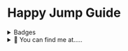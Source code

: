 # Happy Jump Guide 

<details>
  <summary>Badges</summary>
  <p align="center">
    <img src="https://api.netlify.com/api/v1/badges/97101fdf-0136-4b5f-800a-d9ef7339c034/deploy-status" alt="Netlify Status">
    <br>
  </p>
</details>

<details>
  <summary>👀 You can find me at.....</summary>
  <p align="center">
    Torn City<br>
    <a href="https://www.torn.com/2184575"><img src="https://www.torn.com/signature.php?id=3&user=2184575" alt="Torn City Signature"></a>
    <br><br>
    Discord<br>
    <img src="https://dcbadge.vercel.app/api/shield/459644548541448212?style=flat" alt="Phillip_J_Fry">
    <br>
    <img src="https://img.shields.io/discord/1075820592034500718?label=TC-ESSENTIALS&logo=discord&logoColor=bruple&style=flat">
    <br>
  </p>
</details>
